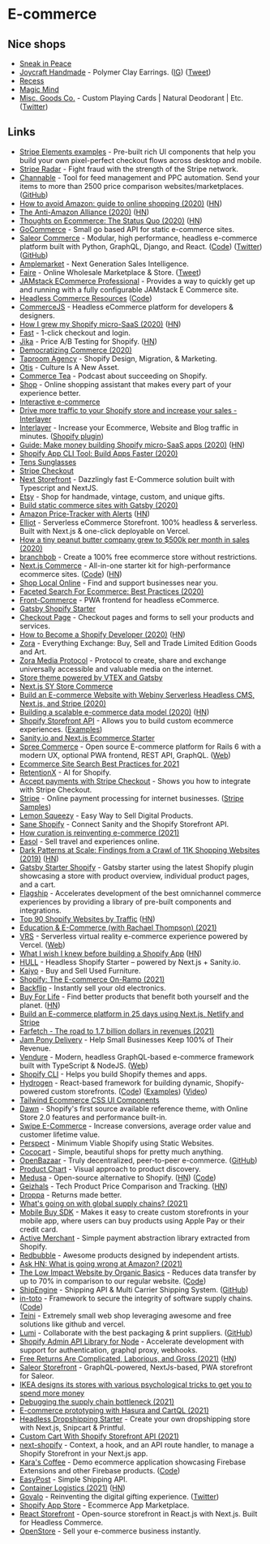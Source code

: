 # E-commerce

## Nice shops

- [Sneak in Peace](https://www.sneakinpeace.com/)
- [Joycraft Handmade](https://joycrafthandmade.com/) - Polymer Clay Earrings. ([IG](https://www.instagram.com/joycrafthandmade/?igshid=ohv58u0xnoxk)) ([Tweet](https://twitter.com/coreyhainesco/status/1294721370589245440))
- [Recess](https://takearecess.com/)
- [Magic Mind](https://magicmind.co/)
- [Misc. Goods Co.](https://misc-goods-co.com/) - Custom Playing Cards | Natural Deodorant | Etc. ([Twitter](https://twitter.com/Misc_Goods_Co))

## Links

- [Stripe Elements examples](https://stripe.dev/elements-examples/) - Pre-built rich UI components that help you build your own pixel-perfect checkout flows across desktop and mobile.
- [Stripe Radar](https://stripe.com/en-nl/radar) - Fight fraud with the strength of the Stripe network.
- [Channable](https://www.channable.com/) - Tool for feed management and PPC automation. Send your items to more than 2500 price comparison websites/marketplaces. ([GitHub](https://github.com/channable))
- [How to avoid Amazon: guide to online shopping (2020)](https://www.theguardian.com/technology/2020/apr/27/how-to-avoid-amazon-the-definitive-guide-to-online-shopping-without-the-retail-titan) ([HN](https://news.ycombinator.com/item?id=22997193))
- [The Anti-Amazon Alliance (2020)](https://stratechery.com/2020/the-anti-amazon-alliance/) ([HN](https://news.ycombinator.com/item?id=23007365))
- [Thoughts on Ecommerce: The Status Quo (2020)](https://julian.digital/2020/05/17/thoughts-on-ecommerce-the-status-quo-shopify-shop-amazon/) ([HN](https://news.ycombinator.com/item?id=23238347))
- [GoCommerce](https://github.com/netlify/gocommerce) - Small go based API for static e-commerce sites.
- [Saleor Commerce](https://saleor.io/) - Modular, high performance, headless e-commerce platform built with Python, GraphQL, Django, and React. ([Code](https://github.com/saleor/saleor)) ([Twitter](https://twitter.com/getsaleor)) ([GitHub](https://github.com/saleor))
- [Amplemarket](https://amplemarket.com/) - Next Generation Sales Intelligence.
- [Faire](https://www.faire.com/) - Online Wholesale Marketplace & Store. ([Tweet](https://twitter.com/ryan_caldbeck/status/1462127018196230152))
- [JAMstack ECommerce Professional](https://github.com/jamstack-cms/jamstack-ecommerce) - Provides a way to quickly get up and running with a fully configurable JAMstack E Commerce site.
- [Headless Commerce Resources](https://headlesscommerce.org/) ([Code](https://github.com/chec/headlesscommerce.org))
- [CommerceJS](https://commercejs.com/) - Headless eCommerce platform for developers & designers.
- [How I grew my Shopify micro-SaaS (2020)](https://www.preetamnath.com/blog/grow-shopify-micro-saas-to-25k-mrr-in-14-months) ([HN](https://news.ycombinator.com/item?id=23734539))
- [Fast](https://www.fast.co/) - 1-click checkout and login.
- [Jika](https://jika.ai/) - Price A/B Testing for Shopify. ([HN](https://news.ycombinator.com/item?id=23861435))
- [Democratizing Commerce (2020)](https://www.bolt.com/blog/democratizing-commerce/)
- [Taproom Agency](https://thetaproom.com/) - Shopify Design, Migration, & Marketing.
- [Otis](https://withotis.com/) - Culture Is A New Asset.
- [Commerce Tea](https://commercetea.com/) - Podcast about succeeding on Shopify.
- [Shop](https://shop.app/) - Online shopping assistant that makes every part of your experience better.
- [Interactive e-commerce](https://www.dropbox.com/s/dkkv5b3ru06ty4v/Interactive%20Ecommerce%20Whitepaper%202020.08.10.pdf)
- [Drive more traffic to your Shopify store and increase your sales - Interlayer](https://interlayer.io/traffic-exchange/shopify/)
- [Interlayer](https://interlayer.io/) - Increase your Ecommerce, Website and Blog traffic in minutes. ([Shopify plugin](https://interlayer.io/traffic-exchange/shopify/))
- [Guide: Make money building Shopify micro-SaaS apps (2020)](https://www.preetamnath.com/blog/building-your-first-micro-saas-app-on-shopify) ([HN](https://news.ycombinator.com/item?id=24261192))
- [Shopify App CLI Tool: Build Apps Faster (2020)](https://www.shopify.com/partners/blog/cli-tool)
- [Tens Sunglasses](https://tens.co/)
- [Stripe Checkout](https://stripe.com/en-nl/payments/checkout)
- [Next Storefront](https://github.com/RobertBroersma/next-storefront) - Dazzlingly fast E-Commerce solution built with Typescript and NextJS.
- [Etsy](https://www.etsy.com/) - Shop for handmade, vintage, custom, and unique gifts.
- [Build static commerce sites with Gatsby (2020)](https://commercejs.com/blog/build-static-commerce-sites-with-gatsby/)
- [Amazon Price-Tracker with Alerts](https://camelcamelcamel.com/) ([HN](https://news.ycombinator.com/item?id=24783727))
- [Elliot](https://github.com/helloiamelliot/elliot-serverless-ecommerce) - Serverless eCommerce Storefront. 100% headless & serverless. Built with Next.js & one-click deployable on Vercel.
- [How a tiny peanut butter company grew to \$500k per month in sales (2020)](https://thehustle.co/how-a-tiny-peanut-butter-company-grew-to-500k-per-month-in-sales/)
- [branchbob](https://www.branchbob.com/en) - Create a 100% free ecommerce store without restrictions.
- [Next.js Commerce](https://nextjs.org/commerce) - All-in-one starter kit for high-performance ecommerce sites. ([Code](https://github.com/vercel/commerce)) ([HN](https://news.ycombinator.com/item?id=24908788))
- [Shop Local Online](https://shoplocalonline.ie/) - Find and support businesses near you.
- [Faceted Search For Ecommerce: Best Practices (2020)](https://searchnode.com/blog/faceted-search-for-ecommerce-best-practices/)
- [Front-Commerce](https://www.front-commerce.com/en/) - PWA frontend for headless eCommerce.
- [Gatsby Shopify Starter](https://github.com/AlexanderProd/gatsby-shopify-starter)
- [Checkout Page](https://checkoutpage.co/) - Checkout pages and forms to sell your products and services.
- [How to Become a Shopify Developer (2020)](https://iliashaddad.com/blog/how-to-become-shopify-developer) ([HN](https://news.ycombinator.com/item?id=25067407))
- [Zora](https://store.zora.co/) - Everything Exchange: Buy, Sell and Trade Limited Edition Goods and Art.
- [Zora Media Protocol](https://github.com/ourzora/core) - Protocol to create, share and exchange universally accessible and valuable media on the internet.
- [Store theme powered by VTEX and Gatsby](https://github.com/vtex-sites/storecomponents.store)
- [Next.js SY Store Commerce](https://github.com/rangigo/systore-commerce)
- [Build an E-commerce Website with Webiny Serverless Headless CMS, Next.js, and Stripe (2020)](https://www.webiny.com/blog/tutorial-e-commerce-nextjs-stripe)
- [Building a scalable e-commerce data model (2020)](https://resources.fabric.inc/blog/ecommerce-data-model) ([HN](https://news.ycombinator.com/item?id=25353148))
- [Shopify Storefront API](https://shopify.dev/docs/storefront-api) - Allows you to build custom ecommerce experiences. ([Examples](https://github.com/Shopify/storefront-api-examples))
- [Sanity.io and Next.js Ecommerce Starter](https://github.com/kmelve/next-js-e-commerce)
- [Spree Commerce](https://github.com/spree/spree) - Open source E-commerce platform for Rails 6 with a modern UX, optional PWA frontend, REST API, GraphQL. ([Web](https://spreecommerce.org/))
- [Ecommerce Site Search Best Practices for 2021](https://searchnode.com/blog/ecommerce-site-search-best-practices/)
- [RetentionX](https://www.retentionx.com/) - AI for Shopify.
- [Accept payments with Stripe Checkout](https://github.com/stripe-samples/checkout-one-time-payments) - Shows you how to integrate with Stripe Checkout.
- [Stripe](https://stripe.com/) - Online payment processing for internet businesses. ([Stripe Samples](https://github.com/stripe-samples))
- [Lemon Squeezy](https://www.lemonsqueezy.com/) - Easy Way to Sell Digital Products.
- [Sane Shopify](https://github.com/good-idea/sane-shopify) - Connect Sanity and the Shopify Storefront API.
- [How curation is reinventing e-commerce (2021)](https://maried.substack.com/p/how-curation-is-reinventing-e-commerce)
- [Easol](https://easol.com/) - Sell travel and experiences online.
- [Dark Patterns at Scale: Findings from a Crawl of 11K Shopping Websites (2019)](https://webtransparency.cs.princeton.edu/dark-patterns/) ([HN](https://news.ycombinator.com/item?id=25968531))
- [Gatsby Starter Shopify](https://github.com/gatsbyjs/gatsby-starter-shopify) - Gatsby starter using the latest Shopify plugin showcasing a store with product overview, individual product pages, and a cart.
- [Flagship](https://github.com/brandingbrand/flagship) - Accelerates development of the best omnichannel commerce experiences by providing a library of pre-built components and integrations.
- [Top 90 Shopify Websites by Traffic](https://reviewbolt.com/top/shopify/) ([HN](https://news.ycombinator.com/item?id=26140934))
- [Education & E-Commerce (with Rachael Thompson) (2021)](https://www.youtube.com/watch?v=gIZV6anVWnyI)
- [VRS](https://github.com/vercel/vrs) - Serverless virtual reality e-commerce experience powered by Vercel. ([Web](https://serverless-vrs.now.sh/))
- [What I wish I knew before building a Shopify App](https://ma.ttias.ch/what-i-wish-i-knew-before-building-a-shopify-app.html) ([HN](https://news.ycombinator.com/item?id=26514612))
- [HULL](https://github.com/ndimatteo/HULL) - Headless Shopify Starter – powered by Next.js + Sanity.io.
- [Kaiyo](https://kaiyo.com/) - Buy and Sell Used Furniture.
- [Shopify: The E-commerce On-Ramp (2021)](https://www.joincolossus.com/episodes/85946038/danco-shopify-the-e-commerce-on-ramp)
- [Backflip](https://www.backflip.com/) - Instantly sell your old electronics.
- [Buy For Life](https://www.buyforlife.com/) - Find better products that benefit both yourself and the planet. ([HN](https://news.ycombinator.com/item?id=26847251))
- [Build an E-commerce platform in 25 days using Next.js, Netlify and Stripe](https://e-commerce-in-25-days.netlify.app/)
- [Farfetch - The road to 1.7 billion dollars in revenues (2021)](https://disclosinggrowth.substack.com/p/farfetch-the-road-to-17-billion-dollars)
- [Jam Pony Delivery](https://www.jampony.delivery/) - Help Small Businesses Keep 100% of Their Revenue.
- [Vendure](https://github.com/vendure-ecommerce/vendure) - Modern, headless GraphQL-based e-commerce framework built with TypeScript & NodeJS. ([Web](https://www.vendure.io/))
- [Shopify CLI](https://github.com/Shopify/shopify-cli) - Helps you build Shopify themes and apps.
- [Hydrogen](https://shopify.dev/hydrogen) - React-based framework for building dynamic, Shopify-powered custom storefronts. ([Code](https://github.com/Shopify/hydrogen)) ([Examples](https://github.com/Shopify/hydrogen-examples)) ([Video](https://www.youtube.com/watch?v=mAsM9c2sGjA))
- [Tailwind Ecommerce CSS UI Components](https://tailwindui.com/ecommerce)
- [Dawn](https://github.com/Shopify/dawn) - Shopify's first source available reference theme, with Online Store 2.0 features and performance built-in.
- [Swipe E-Commerce](https://cogentgene1.gumroad.com/#oDkcG) - Increase conversions, average order value and customer lifetime value.
- [Perspect](https://perspect.com/) - Minimum Viable Shopify using Static Websites.
- [Cococart](https://www.cococart.co/) - Simple, beautiful shops for pretty much anything.
- [OpenBazaar](https://openbazaar.org/) - Truly decentralized, peer-to-peer e-commerce. ([GitHub](https://github.com/OpenBazaar))
- [Product Chart](https://www.productchart.com/) - Visual approach to product discovery.
- [Medusa](https://www.medusa-commerce.com/) - Open-source alternative to Shopify. ([HN](https://news.ycombinator.com/item?id=28481913)) ([Code](https://github.com/medusajs/medusa))
- [Geizhals](https://geizhals.eu/) - Tech Product Price Comparison and Tracking. ([HN](https://news.ycombinator.com/item?id=28490656))
- [Droppa](https://www.droppa.com/) - Returns made better.
- [What's going on with global supply chains? (2021)](https://twitter.com/hockendougal/status/1438538388991266823)
- [Mobile Buy SDK](https://github.com/Shopify/mobile-buy-sdk-ios) - Makes it easy to create custom storefronts in your mobile app, where users can buy products using Apple Pay or their credit card.
- [Active Merchant](https://github.com/activemerchant/active_merchant) - Simple payment abstraction library extracted from Shopify.
- [Redbubble](https://www.redbubble.com/) - Awesome products designed by independent artists.
- [Ask HN: What is going wrong at Amazon? (2021)](https://news.ycombinator.com/item?id=28655917)
- [The Low Impact Website by Organic Basics](https://lowimpact.organicbasics.com/) - Reduces data transfer by up to 70% in comparison to our regular website. ([Code](https://github.com/Organic-Basics/ob-low-impact-website))
- [ShipEngine](https://www.shipengine.com/) - Shipping API & Multi Carrier Shipping System. ([GitHub](https://github.com/ShipEngine))
- [in-toto](https://in-toto.io/) - Framework to secure the integrity of software supply chains. ([Code](https://github.com/in-toto/in-toto))
- [Teini](https://github.com/zeekrey/teini) - Extremely small web shop leveraging awesome and free solutions like github and vercel.
- [Lumi](https://www.lumi.com/) - Collaborate with the best packaging & print suppliers. ([GitHub](https://github.com/lumihq))
- [Shopify Admin API Library for Node](https://github.com/Shopify/shopify-node-api) - Accelerate development with support for authentication, graphql proxy, webhooks.
- [Free Returns Are Complicated, Laborious, and Gross (2021)](https://www.theatlantic.com/magazine/archive/2021/11/free-returns-online-shopping/620169/) ([HN](https://news.ycombinator.com/item?id=28827355))
- [Saleor Storefront](https://github.com/saleor/saleor-storefront) - GraphQL-powered, NextJs-based, PWA storefront for Saleor.
- [IKEA designs its stores with various psychological tricks to get you to spend more money](https://twitter.com/TrungTPhan/status/1450855104685375493)
- [Debugging the supply chain bottleneck (2021)](https://twitter.com/patio11/status/1451596750171426824)
- [E-commerce prototyping with Hasura and CartQL (2021)](https://www.youtube.com/watch?v=r5_muFvMcvc)
- [Headless Dropshipping Starter](https://github.com/notrab/headless-dropshipping-starter) - Create your own dropshipping store with Next.js, Snipcart & Printful.
- [Custom Cart With Shopify Storefront API (2021)](https://www.youtube.com/watch?v=FJOJmKFngLI&list=PLz8Iz-Fnk_eRnX8lBMTwpM4XDLFZHmtyq)
- [next-shopify](https://github.com/basementstudio/next-shopify) - Context, a hook, and an API route handler, to manage a Shopify Storefront in your Next.js app.
- [Kara's Coffee](https://karas-coffee.web.app/) - Demo ecommerce application showcasing Firebase Extensions and other Firebase products. ([Code](https://github.com/FirebaseExtended/karas-coffee))
- [EasyPost](https://www.easypost.com/) - Simple Shipping API.
- [Container Logistics (2021)](https://www.lesswrong.com/posts/PHmYhE4sKnwzYgvkh/a-brief-introduction-to-container-logistics) ([HN](https://news.ycombinator.com/item?id=29205160))
- [Govalo](https://govalo.com/) - Reinventing the digital gifting experience. ([Twitter](https://twitter.com/fromgovalo))
- [Shopify App Store](https://apps.shopify.com/) - Ecommerce App Marketplace.
- [React Storefront](https://github.com/saleor/react-storefront) - Open-source storefront in React.js with Next.js. Built for Headless Commerce.
- [OpenStore](https://open.store/) - Sell your e-commerce business instantly.
